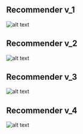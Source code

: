 ## Recommender v_1

![alt text](https://github.com/gionanide/Opinion_Recommendation/Worksheet/keras_implementation/recommenders/recommender_v1.png)


## Recommender v_2

![alt text](https://github.com/gionanide/Opinion_Recommendation/blob/master/Worksheet/keras_implementation/recommenders/recommender_v2.png)


## Recommender v_3

![alt text](https://github.com/gionanide/Opinion_Recommendation/blob/master/keras_implementation/recommenders/recommender_v3.png)


## Recommender v_4

![alt text](https://github.com/gionanide/Opinion_Recommendation/blob/master/keras_implementation/recommenders/recommender_v4.png)
